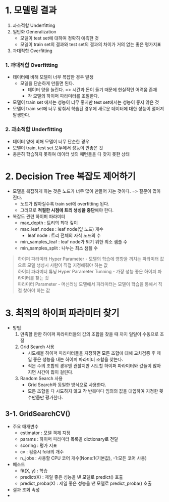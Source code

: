 # 1. 모델링 결과
1. 과소적합 Underfitting
2. 일반화 Generalization
    - 모델이 test set에 대하여 정확히 예측한 것
    - 모델이 train set의 결과와 test set의 결과의 차이가 거의 없는 좋은 평가지표 
3. 과대적합 Overfitting


### 1. 과대적합 Overfitting
- 데이터에 비해 모델이 너무 복잡한 경우 발생
    - 모델을 단순하게 만들면 된다.
        - 데이터 양을 늘린다. => 시간과 돈이 들기 때문에 현실적인 어려움 존재
        - 각 모델의 하이퍼 파라미터를 조절한다.
- 모델이 train set 에서는 성능이 너무 좋지만 test set에서는 성능이 좋지 않은 것
- 모델이 train set에 너무 맞춰서 학습된 경우에 새로운 데이터에 대한 성능이 떨어져 발생한다.

### 2. 과소적합 Underfitting
- 데이터 양에 비해 모델이 너무 단순한 경우 
- 모델이 train, test set 모두에서 성능이 안좋은 것
- 충분히 학습하지 못하여 데이터 셋의 패턴들을 다 찾지 못한 상태
  
# 2. Decision Tree 복잡도 제어하기
- 모델을 복잡하게 하는 것은 노드가 너무 많이 만들어 지는 것이다. => 질문이 많아진다.
  - 노드가 많아질수록 train set에 overfitting 된다.
  - 그러므로 **적절한 시점에 트리 생성을 중단**해야 한다. 
- 복잡도 관련 하이퍼 파라미터
  - max_depth : 트리의 최대 깊이
  - max_leaf_nodes : leaf node(잎 노드) 개수
    - leaf node : 트리 전체의 자식 노드의 수
  - min_samples_leaf : leaf node가 되기 위한 최소 샘플 수
  - min_samples_split : 나누는 최소 샘플 수

> 하이퍼 파라미터 Hyper Parameter - 모델의 학습에 영향을 끼치는 파라미터 값으로 모델 생성시 사람이 직접 지정해줘야 하는 값  
> 하이퍼 파라미터 튜닝 Hyper Parameter Tunning - 가장 성능 좋은 하이퍼 파라미터를 찾는 것   
> 파라미터 Parameter - 머신러닝 모델에서 파라미터는 모델이 학습을 통해서 직접 찾아야 하는 값

# 3. 최적의 하이퍼 파라미터 찾기
- 방법
  1. 만족할 만한 하이퍼 파라미터들의 값의 조합을 찾을 때 까지 일일이 수동으로 조정
  2. Grid Search 사용
     - 시도해볼 하이퍼 파라미터들을 지정하면 모든 조합에 대해 교차검증 후 제일 좋은 성능을 내는 하이퍼 파라미터 조합을 찾는다.
     - 적은 수의 조합의 경우엔 괜찮지만 시도할 하이퍼 파라미터와 값들이 많아지면 시간이 많이 걸린다. 
  3. Random Search 사용
     - Grid Search와 동일한 방식으로 사용한다.
     - 모든 조합을 다 시도하지 않고 각 반복마다 임의의 값을 대입하여 지정한 횟수만큼만 평가한다.

## 3-1. GridSearchCV()
- 주요 매개변수
  - estimator : 모델 객체 지정
  - params : 하이퍼 파라미터 목록을 dictionary로 전달
  - scoring : 평가 지표
  - cv : 검증시 fold의 개수
  - n_jobs : 사용할 CPU 코어 개수(None:1(기본값), -1:모든 코어 사용)
- 메소드
  - fit(X, y) : 학습
  - predict(X) : 제일 좋은 성능을 낸 모델로 predict() 호출
  - predict_proba(X) : 제일 좋은 성능을 낸 모델로 predict_proba() 호출
- 결과 조회 속성
- 
